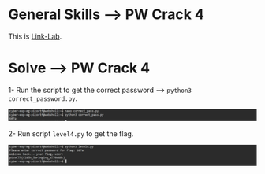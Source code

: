 # General Skills --> PW Crack 4
This is [Link-Lab](https://play.picoctf.org/practice/challenge/248?category=5&page=2).
# Solve --> PW Crack 4
1- Run the script to get the correct password --> `python3 correct_password.py`.
<br />

![0](screenshots/0.png)
<br />

2- Run script `level4.py` to get the flag.
<br />

![1](screenshots/1.png)
<br />